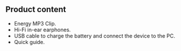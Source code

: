 ## Product content

-	Energy MP3 Clip. 
-	Hi-Fi in-ear earphones. 
-	USB cable to charge the battery and connect the device to the PC. 
-	Quick guide.
